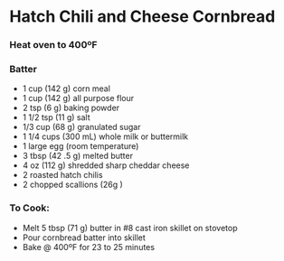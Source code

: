 # Hatch Chili and Cheese Cornbread
### Heat oven to 400ºF
### Batter
- 1 cup (142 g) corn meal
- 1 cup (142 g) all purpose flour
- 2 tsp (6 g) baking powder
- 1 1/2 tsp (11 g) salt
- 1/3 cup (68 g) granulated sugar
- 1 1/4 cups (300 mL) whole milk or buttermilk
- 1  large egg (room temperature)
- 3 tbsp (42 .5 g) melted butter
- 4 oz (112 g) shredded sharp cheddar cheese
- 2 roasted hatch chilis
- 2 chopped scallions (26g )

### To Cook:
- Melt 5 tbsp (71 g) butter in #8 cast iron skillet on stovetop
- Pour cornbread batter into skillet
- Bake @ 400ºF for 23 to 25 minutes

